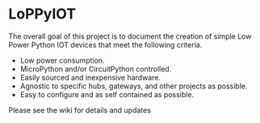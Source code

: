 # LoPPyIOT

The overall goal of this project is to document the creation of simple Low Power Python IOT devices that meet the following criteria. 

* Low power consumption. 
* MicroPython and/or CircuitPython controlled.  
* Easily sourced and inexpensive hardware.  
* Agnostic to specific hubs, gateways, and other projects as possible.
* Easy to configure and as self contained as possible.

Please see the wiki for details and updates
